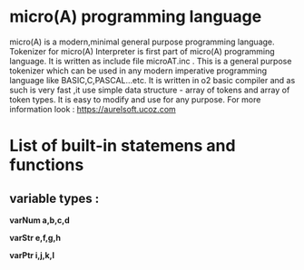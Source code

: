 # micro(A) programming language
micro(A) is a modern,minimal general purpose programming language.
Tokenizer for micro(A) Interpreter is first part of micro(A) programming language.
It is written as include file microAT.inc .
This is a general purpose tokenizer which can be used in any modern imperative 
programming language  like BASIC,C,PASCAL...etc.
It is written in o2 basic compiler and as such is very fast ,it use simple
data structure - array of tokens and array of token types.
It is easy to modify and use for any purpose.
For more information look : https://aurelsoft.ucoz.com

# List of built-in statemens and functions
## variable types :
**varNum a,b,c,d**  

**varStr e,f,g,h**

**varPtr i,j,k,l**

